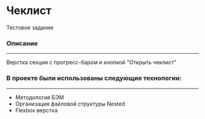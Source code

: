 # **Чеклист**
Тестовое задание

### Описание
------------
Верстка секции с прогресс-баром и кнопкой "Открыть чеклист"

### В проекте были использованы следующие технологии:
-----------------------------------------------------
* Методология БЭМ
* Организация файловой структуры Nested
* Flexbox верстка
